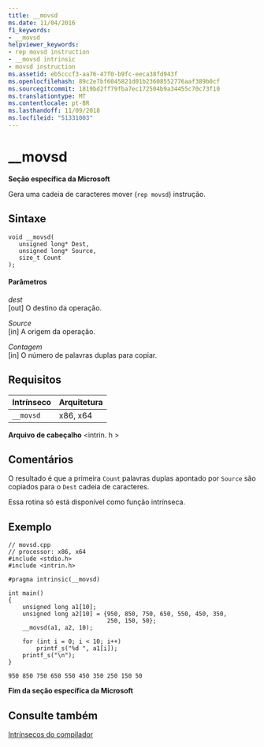 ```yaml
---
title: __movsd
ms.date: 11/04/2016
f1_keywords:
- __movsd
helpviewer_keywords:
- rep movsd instruction
- __movsd intrinsic
- movsd instruction
ms.assetid: eb5cccf3-aa76-47f0-b9fc-eeca38fd943f
ms.openlocfilehash: 89c2e7bf6045821d01b23608552776aaf389b0cf
ms.sourcegitcommit: 1819bd2ff79fba7ec172504b9a34455c70c73f10
ms.translationtype: MT
ms.contentlocale: pt-BR
ms.lasthandoff: 11/09/2018
ms.locfileid: "51331003"
---
```

# <a name="movsd"></a>__movsd

**Seção específica da Microsoft**

Gera uma cadeia de caracteres mover (`rep movsd`) instrução.

## <a name="syntax"></a>Sintaxe

```
void __movsd(
   unsigned long* Dest,
   unsigned long* Source,
   size_t Count
);
```

#### <a name="parameters"></a>Parâmetros

*dest*<br/>
[out] O destino da operação.

*Source*<br/>
[in] A origem da operação.

*Contagem*<br/>
[in] O número de palavras duplas para copiar.

## <a name="requirements"></a>Requisitos

|Intrínseco|Arquitetura|
|---------------|------------------|
|`__movsd`|x86, x64|

**Arquivo de cabeçalho** \<intrin. h >

## <a name="remarks"></a>Comentários

O resultado é que a primeira `Count` palavras duplas apontado por `Source` são copiados para o `Dest` cadeia de caracteres.

Essa rotina só está disponível como função intrínseca.

## <a name="example"></a>Exemplo

```
// movsd.cpp
// processor: x86, x64
#include <stdio.h>
#include <intrin.h>

#pragma intrinsic(__movsd)

int main()
{
    unsigned long a1[10];
    unsigned long a2[10] = {950, 850, 750, 650, 550, 450, 350,
                            250, 150, 50};
    __movsd(a1, a2, 10);

    for (int i = 0; i < 10; i++)
        printf_s("%d ", a1[i]);
    printf_s("\n");
}
```

```Output
950 850 750 650 550 450 350 250 150 50
```

**Fim da seção específica da Microsoft**

## <a name="see-also"></a>Consulte também

[Intrínsecos do compilador](../intrinsics/compiler-intrinsics.md)